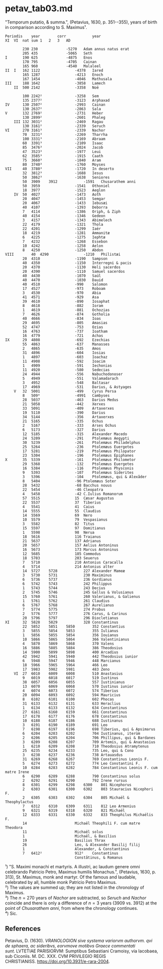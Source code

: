 # petav_tab03.md
"Temporum putatio, & summa.", (Petavius, 1630, p. 351--355), years of birth in comparison according to S. Maximus¹. 
~~~
Periodis	year		corr			year			
XI	VI	nat	sum	1	2	3	AD	

		230	230				-5270	Adam annus natus erat
		205	435				-5065	Seth
I		190	625				-4875	Enos
		170	795				-4705	Cainan
		165	960				-4540	Malaleel
II	I	162	1122				-4378	Iared
		165	1287				-4213	Enoch
		167	1454				-4046	Mathusala
III		188	1642				-3858	Lamech
	II	500	2142				-3358	Noë

		100	2242²				-3258	Sem
		135	2377²				-3123	Arphaxad
IV		130	2507²				-2993	Cainan
		130	2637²				-2863	Sala
V		132	2769²				-2731	Heber
		130	2899²				-2601	Phaleg
	III	132	3031²				-2469	Ragau
		130	3161²				-2339	Seruch
VI		270	3161³				-2339	Nachor
		70	3231³				-2269	Tharrha
		100	3331³				-2169	Abraam
		60	3391³				-2109	Isaac
		85	3476³				-2024	Jacob
		47	3523³				-1977	Leui
		62	3585³				-1915	Caath
		75	3660³				-1840	Aram
		80	3740³				-1760	Moyses
VII		40	3780³				-1720	In deserto
		32	3812³				-1688	Iesus
		50	3862³				-1638	Seniores
		50	3909	3912			-1591	Chusarathem anni
		50	3959				-1541	Othoniel
		18	3977				-1523	Aeglon
	IV	50	4027				-1473	Aoth
		20	4047				-1453	Semgar
		20	4067				-1433	Iebusæi
		40	4107				-1393	Deborra
		7	4114				-1386	Oriph, & Ziph
		40	4154				-1346	Gedeon
		3	4157				-1343	Abimelech
		22	4179				-1321	Thola
		22	4201				-1299	Iaër
		18	4219				-1281	Ammanitæ
		6	4225				-1275	Iephtæ
		7	4232				-1268	Essebon
		10	4242				-1258	Aelon
		8	4250				-1250	Abdon
VIII		40	4290				-1210	Philistæi
		20	4310				-1190	Sampson
		40	4350				-1150	Interregni & pacis
		20	4370				-1130	Heli sacerdos
		20	4390				-1110	Samuel sacerdos
		40	4430				-1070	Saül
		40	4470				-1030	Dauid
		40	4510				-990	Salomon
		17	4527				-973	Roboam
		3	4530				-970	Abia
		41	4571				-929	Asa
		39	4610				-890	Iosaphat
		8	4618				-882	Ioram
		1	4619				-881	Ochozias
		7	4626				-874	Gotholia
		40	4666				-834	Ioas
		29	4695				-805	Amasias
		52	4747				-753	Ozias
		16	4763				-737	Ioatham
		16	4779				-721	Achas
IX		29	4808				-692	Ezechias
		55	4863				-637	Manasses
		2	4865				-635	Amos
		31	4896				-604	Iosias
		1	4897				-603	Ioachaz
		11	4908				-592	Ioacim
		1	4909				-591	Iechonias
		11	4920				-580	Sedecias
		24	4944				-556	Nabuchodonoser
		5	4949				-551	Valamadarach
		3	4952				-548	Baltasar
		17	4969				-531	Darius, & Astyages
	V	32	5001				-499	Cyrus Persa
		8	509⁴				-4991	Cambyses
		28	5037				-463	Darius Medus
		21	5058				-442	Xerxes
		33	5091				-409	Artaxerxes
		19	5110				-390	Darius
		34	5144				-356	Artaxerxes
		21	5165				-335	Ochus
		2	5167				-333	Arses Ochus
		6	5173				-327	Darius
		12	5185				-315	Alexander Macedo
		24	5209				-291	Ptolemæus Aegypti
		30	5239				-261	Ptolemæus Philadelphus
		25	5264				-236	Ptolemæus Euergetes
		17	5281				-219	Ptolemæus Philopator
		23	5304				-196	Ptolemæus Epiphanes
X		35	5339				-161	Ptolemæus Philometor
		29	5368				-132	Ptolemæus Euergetes
		16	5384				-116	Ptolemæus Physconis
		9	5393				-107	Ptolemæus Siderites
		3	5396				-104	Ptolemæus, qui & Alexãder
		8	5404				-96	Ptolemæus Soter
		28	5432				-68	Bacchus nouus
		22	5454				-46	Cleopatra
		4	5458				-42	C.Iulius Romanorum
		57	5515				15	Cæsar Augustus
		22	5537				37	Tiberius
		4	5541				41	Caius
		14	5555				55	Claudius
		14	5569				69	Nero
		10	5579				79	Vespasianus
		3	5582				82	Titus
		15	5597				97	Domitianus
		1	5598				98	Nerua
		18	5616				116	Traianus
		21	5637				137	Adrianus
		20	5657				157	Aelius Antoninus
		16	5673				173	Marcus Antoninus
		12	5685				185	Commodus
		18	5703				203	Seuerus
		7	5710				210	Antonius Caracalla
		4	5714				214	Antonius alter
		14	5727	5728			227	Alexander Mameæ
		3	5730	5731			230	Maximinus
		6	5736	5737			236	Gordianus
		6	5742	5743			242	Philippus
		1	5743	5744			243	Decius
		2	5745	5746			245	Gallus & Volusianus
		15	5760	5761			260	Valerianus, & Galienus
		1	5761	5762			261	Claudius
		6	5767	5768			267	Aurelianus
		7	5774	5775			274	Probus
		2	5776	5777			276	Carus, & Carinus
		20	5796	5797			296	Diocletianus
XI		32	5828	5829			328	Constantinus
		22	5852	5851	5850		352	Constantius
		3	5855	5854	5853		355	Iulianus
		1	5856	5855	5854		356	Iouianus
		10	5866	5865	5864		366	Valentinianus
		4	5870	5869	5868		370	Valens
		16	5886	5885	5884		386	Theodosius
		14	5900	5899	5898		400	Arcadius
		42	5942	5941	5940		442	Theodosius iunior
		6	5948	5947	5946		448	Marcianus
		18	5966	5965	5964		466	Leo
		17	5983	5982	5981		483	Zeno
	VI	27	6010	6009	6008		510	Anastasius
		9	6019	6018	6017		519	Iustinus
		38	6057	6056	6055		557	Iustinianus
		13	6070	6069	6068		570	Iustinus iunior
		4	6074	6073	6072		574	Tiberius
		20	6094	6093	6092		594	Mauricius
		8	6102	6101	6100		602	Phocas
		31	6133	6132	6131		633	Heraclius
		1	6134	6133	6132		634	Constantinus
		27	6161	6160	6159		661	Constantinus
		17	6178	6177	6176		678	Constantinus
		10	6188	6187	6186		688	Iustinanus
		3	6191	6190	6189		691	Leo
		7	6198	6197	6196		698	Tiberius, qui & Apsimarus
		6	6204	6203	6202		704	Iustinanus, iterùm
		2	6206	6205	6204		706	Phillipus, qui & Bardanes
		3	6209	6208	6207		709	Artemis, qui & Anastasius
		1	6210	6209	6208		710	Theodosius Atramytenus
		25	6235	6234	6233		735	Leo, qui & Cono
		3	6238	6237	6236		738	Artauasdus
		31	6269	6268	6267		769	Constantinus Leonis F.
		5	6274	6273	6272		774	Leo Constantini F.
		10	6284	6283	6282		784	Constantinus Leonis F. cum matre Irene
		6	6290	6289	6288		790	Constantinus solus
		2	6292	6291	6290		792	Irene rursus
		8	6301	6299	6298	6300	801	Nicephorus
		2	6303	6301	6300	6302	803	Stauracius Nicephori F.
		2	6305	6303	6302	6304	805	Michaël & Theophylactus
		7	6312	6310	6309	6311	812	Leo Armenius
		9	6321	6319	6318	6320	821	Michaël
		12	6333	6331	6330	6332	833	Theophilus Michaëlis F.
		14						Michaël Theophili F. cum matre Theodora
		11						Michaël solus
		1						Michaël, & Basilius
		19						Basilius Thrax
		26						Leo, & Alexander Basilij filij
		1						Alexander, & Constantinus
		7	6412²				912²	Constantinus
								Constãtinus, & Romanus
~~~
¹) "S. Maximi monachi et martyris. A illustri, ac laudum genere omni celebrando Patricio Petro, Maximus humilis Monachus.", (Petavius, 1630, p. 313), St. Maximus, monk and martyr.
Of the famous and laudable, celebrated by all, humble monk Patricio Petro Maximus.  
²) The values ​​are summed up; they are not listed in the chronology of Maximus.  
³) The $n=270$ years of *Nachor* are subtracted, so *Seruch* and *Nachor* coincide and there is only a difference of $n=3$ years ($3909$ vs. $3912$) at the point of *Chusarathem anni*, from where the chronology continues.  
⁴) Sic.

## References

Petavius, D. (1630). *VRANOLOGION sive systema variorvm authorvm. qvi de sphaera, ac sideribvs, eorvmove motibvs Graece commentati sunt*. LVTETIAE PARISIORVM: Sumptibus Sebastiani Cramoisy, via Iacobaea, sub Ciconiis. M. DC. XXX. CVM PRIVILEGIO REGIS CHRISTIANISS. https://doi.org/10.3931/e-rara-2004.

